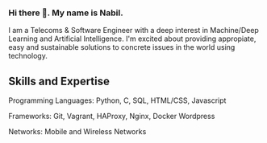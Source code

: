 ### Hi there 👋. My name is Nabil.
I am a Telecoms & Software Engineer with a deep interest in Machine/Deep Learning and Artificial Intelligence. I'm excited about providing appropiate, easy and sustainable solutions to concrete issues in the world using technology.

## Skills and Expertise
Programming Languages: Python, C, SQL, HTML/CSS, Javascript

Frameworks: Git, Vagrant, HAProxy, Nginx, Docker Wordpress

Networks: Mobile and Wireless Networks


<!--
**nabil2i/nabil2i** is a ✨ _special_ ✨ repository because its `README.md` (this file) appears on your GitHub profile.

Here are some ideas to get you started:

- 🔭 I’m currently working on ...
- 🌱 I’m currently learning ...
- 👯 I’m looking to collaborate on ...
- 🤔 I’m looking for help with ...
- 💬 Ask me about ...
- 📫 How to reach me: ...
- 😄 Pronouns: ...
- ⚡ Fun fact: ...
-->
